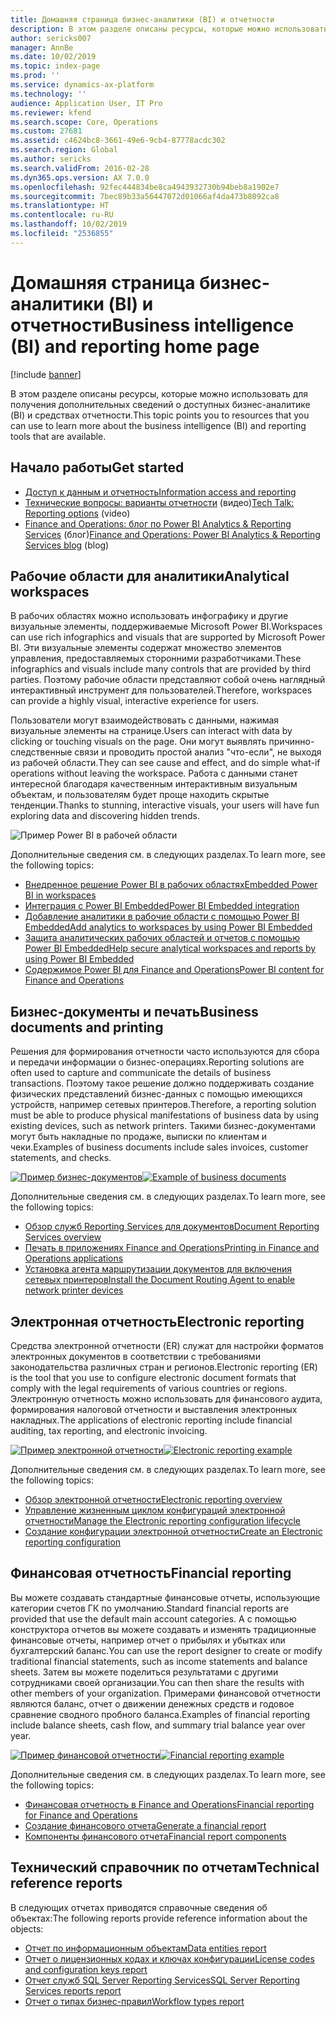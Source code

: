 ```yaml
---
title: Домашняя страница бизнес-аналитики (BI) и отчетности
description: В этом разделе описаны ресурсы, которые можно использовать для получения дополнительных сведений о доступных бизнес-аналитике и средствах отчетности.
author: sericks007
manager: AnnBe
ms.date: 10/02/2019
ms.topic: index-page
ms.prod: ''
ms.service: dynamics-ax-platform
ms.technology: ''
audience: Application User, IT Pro
ms.reviewer: kfend
ms.search.scope: Core, Operations
ms.custom: 27681
ms.assetid: c4624bc8-3661-49e6-9cb4-87778acdc302
ms.search.region: Global
ms.author: sericks
ms.search.validFrom: 2016-02-28
ms.dyn365.ops.version: AX 7.0.0
ms.openlocfilehash: 92fec444834be8ca4943932730b94beb8a1902e7
ms.sourcegitcommit: 7bec89b33a56447072d01066af4da473b8092ca8
ms.translationtype: HT
ms.contentlocale: ru-RU
ms.lasthandoff: 10/02/2019
ms.locfileid: "2536855"
---
```

# <a name="business-intelligence-bi-and-reporting-home-page"></a><span data-ttu-id="3d565-103">Домашняя страница бизнес-аналитики (BI) и отчетности</span><span class="sxs-lookup"><span data-stu-id="3d565-103">Business intelligence (BI) and reporting home page</span></span>

[!include [banner](../includes/banner.md)]

<span data-ttu-id="3d565-104">В этом разделе описаны ресурсы, которые можно использовать для получения дополнительных сведений о доступных бизнес-аналитике (BI) и средствах отчетности.</span><span class="sxs-lookup"><span data-stu-id="3d565-104">This topic points you to resources that you can use to learn more about the business intelligence (BI) and reporting tools that are available.</span></span>

## <a name="get-started"></a><span data-ttu-id="3d565-105">Начало работы</span><span class="sxs-lookup"><span data-stu-id="3d565-105">Get started</span></span>
- [<span data-ttu-id="3d565-106">Доступ к данным и отчетность</span><span class="sxs-lookup"><span data-stu-id="3d565-106">Information access and reporting</span></span>](information-access-reporting.md)
- <span data-ttu-id="3d565-107">[Технические вопросы: варианты отчетности](https://www.youtube.com/watch?v=NzZONjKs5xA) (видео)</span><span class="sxs-lookup"><span data-stu-id="3d565-107">[Tech Talk: Reporting options](https://www.youtube.com/watch?v=NzZONjKs5xA) (video)</span></span>
- <span data-ttu-id="3d565-108">[Finance and Operations: блог по Power BI Analytics & Reporting Services](https://community.dynamics.com/365/financeandoperations/b/powerbianalyticsandreporting) (блог)</span><span class="sxs-lookup"><span data-stu-id="3d565-108">[Finance and Operations: Power BI Analytics & Reporting Services blog](https://community.dynamics.com/365/financeandoperations/b/powerbianalyticsandreporting) (blog)</span></span>

## <a name="analytical-workspaces"></a><span data-ttu-id="3d565-109">Рабочие области для аналитики</span><span class="sxs-lookup"><span data-stu-id="3d565-109">Analytical workspaces</span></span>
<span data-ttu-id="3d565-110">В рабочих областях можно использовать инфографику и другие визуальные элементы, поддерживаемые Microsoft Power BI.</span><span class="sxs-lookup"><span data-stu-id="3d565-110">Workspaces can use rich infographics and visuals that are supported by Microsoft Power BI.</span></span> <span data-ttu-id="3d565-111">Эти визуальные элементы содержат множество элементов управления, предоставляемых сторонними разработчиками.</span><span class="sxs-lookup"><span data-stu-id="3d565-111">These infographics and visuals include many controls that are provided by third parties.</span></span> <span data-ttu-id="3d565-112">Поэтому рабочие области представляют собой очень наглядный интерактивный инструмент для пользователей.</span><span class="sxs-lookup"><span data-stu-id="3d565-112">Therefore, workspaces can provide a highly visual, interactive experience for users.</span></span>

<span data-ttu-id="3d565-113">Пользователи могут взаимодействовать с данными, нажимая визуальные элементы на странице.</span><span class="sxs-lookup"><span data-stu-id="3d565-113">Users can interact with data by clicking or touching visuals on the page.</span></span> <span data-ttu-id="3d565-114">Они могут выявлять причинно-следственные связи и проводить простой анализ "что-если", не выходя из рабочей области.</span><span class="sxs-lookup"><span data-stu-id="3d565-114">They can see cause and effect, and do simple what-if operations without leaving the workspace.</span></span> <span data-ttu-id="3d565-115">Работа с данными станет интересной благодаря качественным интерактивным визуальным объектам, и пользователям будет проще находить скрытые тенденции.</span><span class="sxs-lookup"><span data-stu-id="3d565-115">Thanks to stunning, interactive visuals, your users will have fun exploring data and discovering hidden trends.</span></span>

![Пример Power BI в рабочей области](./media/Power-BI-in-D365-Workspace.png)

<span data-ttu-id="3d565-117">Дополнительные сведения см. в следующих разделах.</span><span class="sxs-lookup"><span data-stu-id="3d565-117">To learn more, see the following topics:</span></span>

- [<span data-ttu-id="3d565-118">Внедренное решение Power BI в рабочих областях</span><span class="sxs-lookup"><span data-stu-id="3d565-118">Embedded Power BI in workspaces</span></span>](embed-power-bi-workspaces.md)
- [<span data-ttu-id="3d565-119">Интеграция с Power BI Embedded</span><span class="sxs-lookup"><span data-stu-id="3d565-119">Power BI Embedded integration</span></span>](power-bi-embedded-integration.md)
- [<span data-ttu-id="3d565-120">Добавление аналитики в рабочие области с помощью Power BI Embedded</span><span class="sxs-lookup"><span data-stu-id="3d565-120">Add analytics to workspaces by using Power BI Embedded</span></span>](add-analytics-tab-workspaces.md)
- [<span data-ttu-id="3d565-121">Защита аналитических рабочих областей и отчетов с помощью Power BI Embedded</span><span class="sxs-lookup"><span data-stu-id="3d565-121">Help secure analytical workspaces and reports by using Power BI Embedded</span></span>](secure-analytical-workspaces.md)
- [<span data-ttu-id="3d565-122">Содержимое Power BI для Finance and Operations</span><span class="sxs-lookup"><span data-stu-id="3d565-122">Power BI content for Finance and Operations</span></span>](power-bi-home-page.md)

## <a name="business-documents-and-printing"></a><span data-ttu-id="3d565-123">Бизнес-документы и печать</span><span class="sxs-lookup"><span data-stu-id="3d565-123">Business documents and printing</span></span>
<span data-ttu-id="3d565-124">Решения для формирования отчетности часто используются для сбора и передачи информации о бизнес-операциях.</span><span class="sxs-lookup"><span data-stu-id="3d565-124">Reporting solutions are often used to capture and communicate the details of business transactions.</span></span> <span data-ttu-id="3d565-125">Поэтому такое решение должно поддерживать создание физических представлений бизнес-данных с помощью имеющихся устройств, например сетевых принтеров.</span><span class="sxs-lookup"><span data-stu-id="3d565-125">Therefore, a reporting solution must be able to produce physical manifestations of business data by using existing devices, such as network printers.</span></span> <span data-ttu-id="3d565-126">Такими бизнес-документами могут быть накладные по продаже, выписки по клиентам и чеки.</span><span class="sxs-lookup"><span data-stu-id="3d565-126">Examples of business documents include sales invoices, customer statements, and checks.</span></span>

<span data-ttu-id="3d565-127">[![Пример бизнес-документов](./media/image-of-business-documents-1024x632.png)](./media/image-of-business-documents.png)</span><span class="sxs-lookup"><span data-stu-id="3d565-127">[![Example of business documents](./media/image-of-business-documents-1024x632.png)](./media/image-of-business-documents.png)</span></span>

<span data-ttu-id="3d565-128">Дополнительные сведения см. в следующих разделах.</span><span class="sxs-lookup"><span data-stu-id="3d565-128">To learn more, see the following topics:</span></span>

- [<span data-ttu-id="3d565-129">Обзор служб Reporting Services для документов</span><span class="sxs-lookup"><span data-stu-id="3d565-129">Document Reporting Services overview</span></span>](document-reporting-services.md)
- [<span data-ttu-id="3d565-130">Печать в приложениях Finance and Operations</span><span class="sxs-lookup"><span data-stu-id="3d565-130">Printing in Finance and Operations applications</span></span>](print-documents.md)
- [<span data-ttu-id="3d565-131">Установка агента маршрутизации документов для включения сетевых принтеров</span><span class="sxs-lookup"><span data-stu-id="3d565-131">Install the Document Routing Agent to enable network printer devices</span></span>](install-document-routing-agent.md)

## <a name="electronic-reporting"></a><span data-ttu-id="3d565-132">Электронная отчетность</span><span class="sxs-lookup"><span data-stu-id="3d565-132">Electronic reporting</span></span>
<span data-ttu-id="3d565-133">Средства электронной отчетности (ER) служат для настройки форматов электронных документов в соответствии с требованиями законодательства различных стран и регионов.</span><span class="sxs-lookup"><span data-stu-id="3d565-133">Electronic reporting (ER) is the tool that you use to configure electronic document formats that comply with the legal requirements of various countries or regions.</span></span> <span data-ttu-id="3d565-134">Электронную отчетность можно использовать для финансового аудита, формирования налоговой отчетности и выставления электронных накладных.</span><span class="sxs-lookup"><span data-stu-id="3d565-134">The applications of electronic reporting include financial auditing, tax reporting, and electronic invoicing.</span></span>

<span data-ttu-id="3d565-135">[![Пример электронной отчетности](./media/electronic-reporting-example.png)](./media/electronic-reporting-example.png)</span><span class="sxs-lookup"><span data-stu-id="3d565-135">[![Electronic reporting example](./media/electronic-reporting-example.png)](./media/electronic-reporting-example.png)</span></span>

<span data-ttu-id="3d565-136">Дополнительные сведения см. в следующих разделах.</span><span class="sxs-lookup"><span data-stu-id="3d565-136">To learn more, see the following topics:</span></span>

- [<span data-ttu-id="3d565-137">Обзор электронной отчетности</span><span class="sxs-lookup"><span data-stu-id="3d565-137">Electronic reporting overview</span></span>](general-electronic-reporting.md)
- [<span data-ttu-id="3d565-138">Управление жизненным циклом конфигураций электронной отчетности</span><span class="sxs-lookup"><span data-stu-id="3d565-138">Manage the Electronic reporting configuration lifecycle</span></span>](general-electronic-reporting-manage-configuration-lifecycle.md)
- [<span data-ttu-id="3d565-139">Создание конфигурации электронной отчетности</span><span class="sxs-lookup"><span data-stu-id="3d565-139">Create an Electronic reporting configuration</span></span>](electronic-reporting-configuration.md)

## <a name="financial-reporting"></a><span data-ttu-id="3d565-140">Финансовая отчетность</span><span class="sxs-lookup"><span data-stu-id="3d565-140">Financial reporting</span></span>
<span data-ttu-id="3d565-141">Вы можете создавать стандартные финансовые отчеты, использующие категории счетов ГК по умолчанию.</span><span class="sxs-lookup"><span data-stu-id="3d565-141">Standard financial reports are provided that use the default main account categories.</span></span> <span data-ttu-id="3d565-142">А с помощью конструктора отчетов вы можете создавать и изменять традиционные финансовые отчеты, например отчет о прибылях и убытках или бухгалтерский баланс.</span><span class="sxs-lookup"><span data-stu-id="3d565-142">You can use the report designer to create or modify traditional financial statements, such as income statements and balance sheets.</span></span> <span data-ttu-id="3d565-143">Затем вы можете поделиться результатами с другими сотрудниками своей организации.</span><span class="sxs-lookup"><span data-stu-id="3d565-143">You can then share the results with other members of your organization.</span></span> <span data-ttu-id="3d565-144">Примерами финансовой отчетности являются баланс, отчет о движении денежных средств и годовое сравнение сводного пробного баланса.</span><span class="sxs-lookup"><span data-stu-id="3d565-144">Examples of financial reporting include balance sheets, cash flow, and summary trial balance year over year.</span></span>

<span data-ttu-id="3d565-145">[![Пример финансовой отчетности](./media/financial-reporting-example.png)](./media/financial-reporting-example.png)</span><span class="sxs-lookup"><span data-stu-id="3d565-145">[![Financial reporting example](./media/financial-reporting-example.png)](./media/financial-reporting-example.png)</span></span>

<span data-ttu-id="3d565-146">Дополнительные сведения см. в следующих разделах.</span><span class="sxs-lookup"><span data-stu-id="3d565-146">To learn more, see the following topics:</span></span>

- [<span data-ttu-id="3d565-147">Финансовая отчетность в Finance and Operations</span><span class="sxs-lookup"><span data-stu-id="3d565-147">Financial reporting for Finance and Operations</span></span>](financial-reporting-intro.md)
- [<span data-ttu-id="3d565-148">Создание финансового отчета</span><span class="sxs-lookup"><span data-stu-id="3d565-148">Generate a financial report</span></span>](generate-financial-report.md)
- [<span data-ttu-id="3d565-149">Компоненты финансового отчета</span><span class="sxs-lookup"><span data-stu-id="3d565-149">Financial report components</span></span>](financial-report-components.md)

## <a name="technical-reference-reports"></a><span data-ttu-id="3d565-150">Технический справочник по отчетам</span><span class="sxs-lookup"><span data-stu-id="3d565-150">Technical reference reports</span></span>
<span data-ttu-id="3d565-151">В следующих отчетах приводятся справочные сведения об объектах:</span><span class="sxs-lookup"><span data-stu-id="3d565-151">The following reports provide reference information about the objects:</span></span>

- [<span data-ttu-id="3d565-152">Отчет по информационным объектам</span><span class="sxs-lookup"><span data-stu-id="3d565-152">Data entities report</span></span>](../data-entities/data-entities-report.md)
- [<span data-ttu-id="3d565-153">Отчет о лицензионных кодах и ключах конфигурации</span><span class="sxs-lookup"><span data-stu-id="3d565-153">License codes and configuration keys report</span></span>](../sysadmin/license-codes-configuration-keys-report.md)
- [<span data-ttu-id="3d565-154">Отчет служб SQL Server Reporting Services</span><span class="sxs-lookup"><span data-stu-id="3d565-154">SQL Server Reporting Services reports report</span></span>](SSRS-report.md)
- [<span data-ttu-id="3d565-155">Отчет о типах бизнес-правил</span><span class="sxs-lookup"><span data-stu-id="3d565-155">Workflow types report</span></span>](../../fin-ops/organization-administration/workflow-types-report.md)
